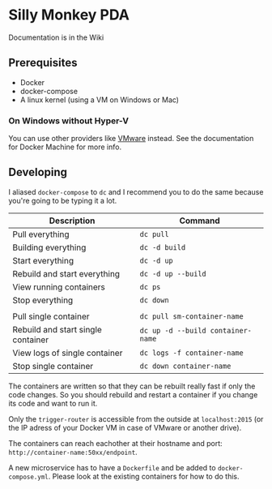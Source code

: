 # Silly Monkey PDA

Documentation is in the Wiki

## Prerequisites
- Docker
- docker-compose
- A linux kernel (using a VM on Windows or Mac)

### On Windows without Hyper-V
You can use other providers like [VMware](https://github.com/pecigonzalo/docker-machine-vmwareworkstation) instead.
See the documentation for Docker Machine for more info.

## Developing
I aliased `docker-compose` to `dc` and I recommend you to do the same because you're going to be typing it a lot.

| Description                        | Command                           |
| ---------------------------------- | --------------------------------- |
| Pull everything                    | `dc pull`                         |
| Building everything                | `dc -d build`                     |
| Start everything                   | `dc -d up`                        |
| Rebuild and start everything       | `dc -d up --build`                |
| View running containers            | `dc ps`                           |
| Stop everything                    | `dc down`                         |
|                                    |                                   |
| Pull single container              | `dc pull sm-container-name`       |
| Rebuild and start single container | `dc up -d --build container-name` |
| View logs of single container      | `dc logs -f container-name`       |
| Stop single container              | `dc down container-name`          |

The containers are written so that they can be rebuilt really fast if only the
code changes. So you should rebuild and restart a container if you change its
code and want to run it.

Only the `trigger-router` is accessible from the outside at `localhost:2015`
(or the IP adress of your Docker VM in case of VMware or another drive).

The containers can reach eachother at their hostname and port: `http://container-name:50xx/endpoint`.

A new microservice has to have a `Dockerfile` and be added to
`docker-compose.yml`. Please look at the existing containers for how to do
this.
